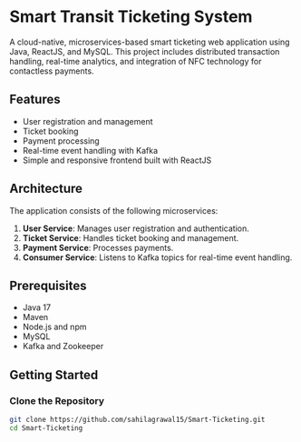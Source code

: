# Smart Transit Ticketing System

A cloud-native, microservices-based smart ticketing web application using Java, ReactJS, and MySQL. This project includes distributed transaction handling, real-time analytics, and integration of NFC technology for contactless payments.

## Features

- User registration and management
- Ticket booking
- Payment processing
- Real-time event handling with Kafka
- Simple and responsive frontend built with ReactJS

## Architecture

The application consists of the following microservices:

1. **User Service**: Manages user registration and authentication.
2. **Ticket Service**: Handles ticket booking and management.
3. **Payment Service**: Processes payments.
4. **Consumer Service**: Listens to Kafka topics for real-time event handling.

## Prerequisites

- Java 17
- Maven
- Node.js and npm
- MySQL
- Kafka and Zookeeper

## Getting Started

### Clone the Repository

```sh
git clone https://github.com/sahilagrawal15/Smart-Ticketing.git
cd Smart-Ticketing
